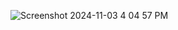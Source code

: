 ![Screenshot 2024-11-03 4 04 57 PM](https://github.com/user-attachments/assets/a0b7849b-e049-4b03-ab76-b5605ad30d0f)
